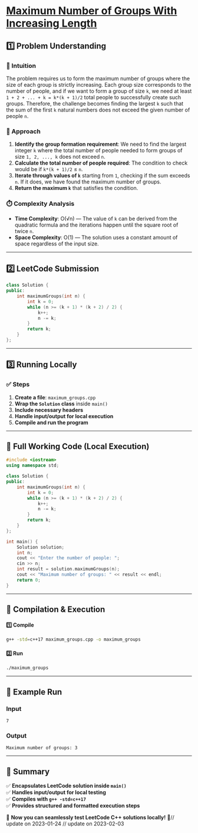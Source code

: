 # **[Maximum Number of Groups With Increasing Length](https://leetcode.com/problems/maximum-number-of-groups-with-increasing-length/description/)**  

## **1️⃣ Problem Understanding**  
### **📌 Intuition**  
The problem requires us to form the maximum number of groups where the size of each group is strictly increasing. Each group size corresponds to the number of people, and if we want to form a group of size `k`, we need at least `1 + 2 + ... + k = k*(k + 1)/2` total people to successfully create such groups. Therefore, the challenge becomes finding the largest `k` such that the sum of the first `k` natural numbers does not exceed the given number of people `n`.

### **🚀 Approach**  
1. **Identify the group formation requirement**: We need to find the largest integer `k` where the total number of people needed to form groups of size `1, 2, ..., k` does not exceed `n`.
2. **Calculate the total number of people required**: The condition to check would be if `k*(k + 1)/2` ≤ `n`.
3. **Iterate through values of `k`** starting from `1`, checking if the sum exceeds `n`. If it does, we have found the maximum number of groups.
4. **Return the maximum `k`** that satisfies the condition.

### **⏱️ Complexity Analysis**  
- **Time Complexity**: O(√n) — The value of `k` can be derived from the quadratic formula and the iterations happen until the square root of twice `n`.
- **Space Complexity**: O(1) — The solution uses a constant amount of space regardless of the input size.  

---  

## **2️⃣ LeetCode Submission**  
```cpp
class Solution {
public:
    int maximumGroups(int n) {
        int k = 0;
        while (n >= (k + 1) * (k + 2) / 2) {
            k++;
            n -= k;
        }
        return k;
    }
};  
```  

---  

## **3️⃣ Running Locally**  
### **✅ Steps**  
1. **Create a file**: `maximum_groups.cpp`  
2. **Wrap the `Solution` class** inside `main()`  
3. **Include necessary headers**  
4. **Handle input/output for local execution**  
5. **Compile and run the program**  

---  

## **📝 Full Working Code (Local Execution)**  
```cpp
#include <iostream>
using namespace std;

class Solution {
public:
    int maximumGroups(int n) {
        int k = 0;
        while (n >= (k + 1) * (k + 2) / 2) {
            k++;
            n -= k;
        }
        return k;
    }
};

int main() {
    Solution solution;
    int n;
    cout << "Enter the number of people: ";
    cin >> n;
    int result = solution.maximumGroups(n);
    cout << "Maximum number of groups: " << result << endl;
    return 0;
}
```  

---  

## **🔧 Compilation & Execution**  
#### **1️⃣ Compile**  
```bash
g++ -std=c++17 maximum_groups.cpp -o maximum_groups
```  

#### **2️⃣ Run**  
```bash
./maximum_groups
```  

---  

## **🎯 Example Run**  
### **Input**  
```
7
```  
### **Output**  
```
Maximum number of groups: 3
```  

---  

## **📌 Summary**  
✅ **Encapsulates LeetCode solution inside `main()`**  
✅ **Handles input/output for local testing**  
✅ **Compiles with `g++ -std=c++17`**  
✅ **Provides structured and formatted execution steps**  

🚀 **Now you can seamlessly test LeetCode C++ solutions locally!** 🚀// update on 2023-01-24
// update on 2023-02-03
